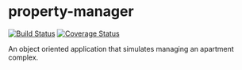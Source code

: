 property-manager
================

[![Build Status](https://travis-ci.org/ABarnhard/property-manager.svg)](https://travis-ci.org/ABarnhard/property-manager)
[![Coverage Status](https://coveralls.io/repos/ABarnhard/property-manager/badge.png)](https://coveralls.io/r/ABarnhard/property-manager)

An object oriented application that simulates managing an apartment complex.

